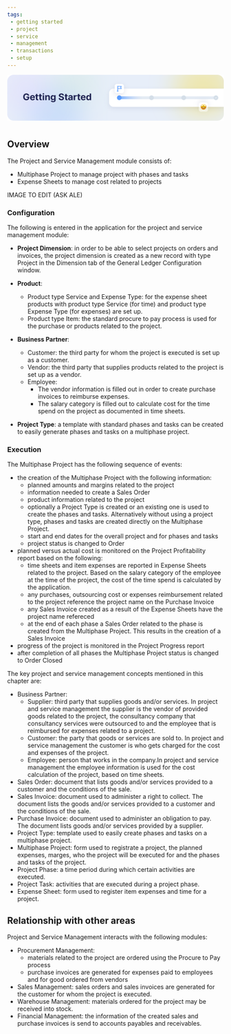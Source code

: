 ```yaml
---
tags: 
 - getting started
 - project
 - service
 - management
 - transactions
 - setup
---
```


![cover-getting-started.png](../../../../assets/getting-started/overview/cover-getting-started.png)
#

## Overview

The Project and Service Management module consists of:

- Multiphase Project to manage project with phases and tasks
- Expense Sheets to manage cost related to projects

IMAGE TO EDIT (ASK ALE)

### Configuration

The following is entered in the application for the project and service management module:

- **Project Dimension**: in order to be able to select projects on orders and invoices, the project dimension is created as a new record with type Project in the Dimension tab of the General Ledger Configuration window.

- **Product**:
    - Product type Service and Expense Type: for the expense sheet products with product type Service (for time) and product type Expense Type (for expenses) are set up.
    - Product type Item: the standard procure to pay process is used for the purchase or products related to the project.

- **Business Partner**:
    - Customer: the third party for whom the project is executed is set up as a customer.
    - Vendor: the third party that supplies products related to the project is set up as a vendor.
    - Employee:
        - The vendor information is filled out in order to create purchase invoices to reimburse expenses.
        - The salary category is filled out to calculate cost for the time spend on the project as documented in time sheets.

- **Project Type**: a template with standard phases and tasks can be created to easily generate phases and tasks on a multiphase project.

### Execution

The Multiphase Project has the following sequence of events:

- the creation of the Multiphase Project with the following information:
    - planned amounts and margins related to the project
    - information needed to create a Sales Order
    - product information related to the project
    - optionally a Project Type is created or an existing one is used to create the phases and tasks. Alternatively without using a project type, phases and tasks are created directly on the Multiphase Project.
    - start and end dates for the overall project and for phases and tasks
    - project status is changed to Order
- planned versus actual cost is monitored on the Project Profitability report based on the following:
    - time sheets and item expenses are reported in Expense Sheets related to the project. Based on the salary category of the employee at the time of the project, the cost of the time spend is calculated by the application.
    - any purchases, outsourcing cost or expenses reimbursement related to the project reference the project name on the Purchase Invoice
    - any Sales Invoice created as a result of the Expense Sheets have the project name refereced
    - at the end of each phase a Sales Order related to the phase is created from the Multiphase Project. This results in the creation of a Sales Invoice
- progress of the project is monitored in the Project Progress report
- after completion of all phases the Multiphase Project status is changed to Order Closed

The key project and service management concepts mentioned in this chapter are:

- Business Partner:
    - Supplier: third party that supplies goods and/or services. In project and service management the supplier is the vendor of provided goods related to the project, the consultancy company that consultancy services were outsourced to and the employee that is reimbursed for expenses related to a project.
    - Customer: the party that goods or services are sold to. In project and service management the customer is who gets charged for the cost and expenses of the project.
    - Employee: person that works in the company.In project and service management the employee information is used for the cost calculation of the project, based on time sheets.
- Sales Order: document that lists goods and/or services provided to a customer and the conditions of the sale.
- Sales Invoice: document used to administer a right to collect. The document lists the goods and/or services provided to a customer and the conditions of the sale.
- Purchase Invoice: document used to administer an obligation to pay. The document lists goods and/or services provided by a supplier.
- Project Type: template used to easily create phases and tasks on a multiphase project.
- Multiphase Project: form used to registrate a project, the planned expenses, marges, who the project will be executed for and the phases and tasks of the project.
- Project Phase: a time period during which certain activities are executed.
- Project Task: activities that are executed during a project phase.
- Expense Sheet: form used to register item expenses and time for a project.

## Relationship with other areas

Project and Service Management interacts with the following modules:

- Procurement Management:
    - materials related to the project are ordered using the Procure to Pay process
    - purchase invoices are generated for expenses paid to employees and for good ordered from vendors
- Sales Management: sales orders and sales invoices are generated for the customer for whom the project is executed.
- Warehouse Management: materials ordered for the project may be received into stock.
- Financial Management: the information of the created sales and purchase invoices is send to accounts payables and receivables.